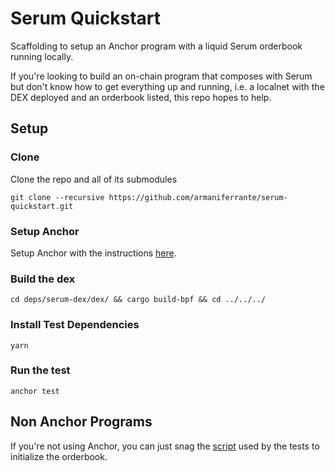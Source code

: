 # Serum Quickstart

Scaffolding to setup an Anchor program with a liquid Serum orderbook running locally.

If you're looking to build an on-chain program that composes with Serum but don't
know how to get everything up and running, i.e. a localnet with the DEX deployed and
an orderbook listed, this repo hopes to help.

## Setup

### Clone

Clone the repo and all of its submodules

```
git clone --recursive https://github.com/armaniferrante/serum-quickstart.git
```

### Setup Anchor

Setup Anchor with the instructions [here](https://project-serum.github.io/anchor/getting-started/installation.html).

### Build the dex

```
cd deps/serum-dex/dex/ && cargo build-bpf && cd ../../../
```

### Install Test Dependencies

```
yarn
```

### Run the test

```
anchor test
```

## Non Anchor Programs

If you're not using Anchor, you can just snag the [script](https://github.com/armaniferrante/serum-quickstart/blob/master/tests/utils/index.js) used by the tests to initialize the orderbook.
